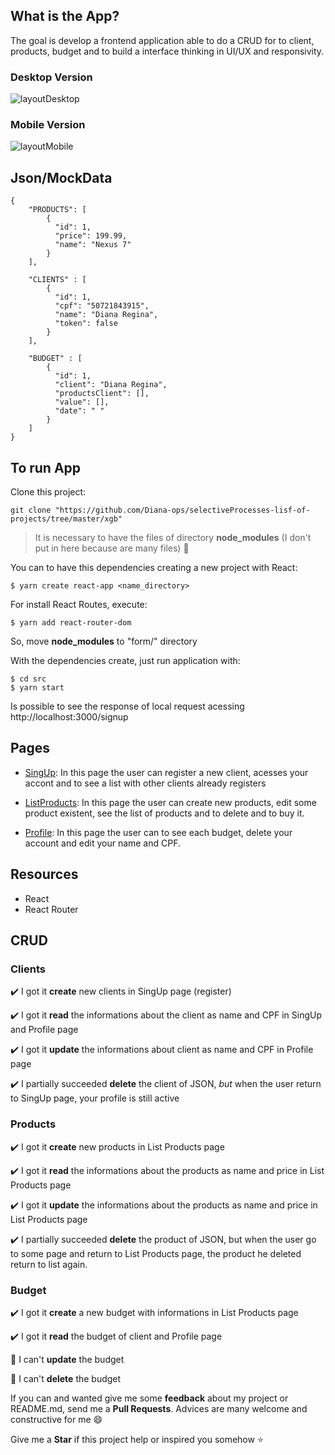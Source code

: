 ## What is the App? 

The goal is develop a frontend application able to do a CRUD for to client, products, budget and to build a interface thinking in UI/UX and responsivity. 

### Desktop Version

![layoutDesktop](https://user-images.githubusercontent.com/46378210/75924013-f508c080-5e44-11ea-9d8d-42d6c82e8cee.png)

### Mobile Version

![layoutMobile](https://user-images.githubusercontent.com/46378210/75924082-15d11600-5e45-11ea-9c06-536fdaf2fe85.png)

## Json/MockData

```
{
 	"PRODUCTS": [ 
	    {
	      "id": 1,
	      "price": 199.99,
	      "name": "Nexus 7"
	    } 
	],

	"CLIENTS" : [
	    {
	      "id": 1,
	      "cpf": "50721843915",
	      "name": "Diana Regina",
	      "token": false
	    }
	],

	"BUDGET" : [
	    {
	      "id": 1, 
	      "client": "Diana Regina", 
	      "productsClient": [], 
	      "value": [],
	      "date": " " 
	    }
	]
}
```

## To run App

Clone this project:

```
git clone "https://github.com/Diana-ops/selectiveProcesses-lisf-of-projects/tree/master/xgb"
```

> It is necessary to have the files of directory **node_modules** (I don't put in here because are many files) :grimacing:

You can to have this dependencies creating a new project with React:

```
$ yarn create react-app <name_directory>
```
For install React Routes, execute:

```
$ yarn add react-router-dom
```

So, move **node_modules** to "form/" directory

With the dependencies create, just run application with:

```
$ cd src
$ yarn start
```

Is possible to see the response of local request acessing http://localhost:3000/signup

## Pages

- [SingUp](http://localhost:3000/signup): In this page the user can register a new client, acesses your accont and to see a list with other clients already registers

- [ListProducts](http://localhost:3000/list-products): In this page the user can create new products, edit some product existent, see the list of products and to delete and to buy it.

- [Profile](http://localhost:3000/profile): In this page the user can to see each budget, delete your account and edit your name and CPF. 

## Resources

- React
- React Router

## CRUD 

### Clients

:heavy_check_mark: I got it **create** new clients in SingUp page (register)

:heavy_check_mark: I got it **read** the informations about the client as name and CPF in SingUp and Profile page

:heavy_check_mark: I got it **update** the informations about client as name and CPF in Profile page

:heavy_check_mark: I partially succeeded **delete** the client of JSON, _but_ when the user return to SingUp page, your profile is still active 

### Products

:heavy_check_mark: I got it **create** new products in List Products page 

:heavy_check_mark: I got it **read** the informations about the products as name and price in List Products page 

:heavy_check_mark: I got it **update** the informations about the products as name and price in List Products page 

:heavy_check_mark: I partially succeeded **delete** the product of JSON, but when the user go to some page and return to List Products page, the product he deleted return to list again.

### Budget

:heavy_check_mark: I got it **create** a new budget with informations in List Products page

:heavy_check_mark: I got it **read** the budget of client and Profile page

:memo: I can't **update** the budget

:memo: I can't **delete** the budget

If you can and wanted give me some **feedback** about my project or README.md, send me a **Pull Requests**. Advices are many welcome and constructive for me :smile:

Give me a **Star** if this project help or inspired you somehow :star:
